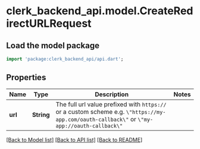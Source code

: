 # clerk_backend_api.model.CreateRedirectURLRequest

## Load the model package
```dart
import 'package:clerk_backend_api/api.dart';
```

## Properties
Name | Type | Description | Notes
------------ | ------------- | ------------- | -------------
**url** | **String** | The full url value prefixed with `https://` or a custom scheme e.g. `\"https://my-app.com/oauth-callback\"` or `\"my-app://oauth-callback\"` | 

[[Back to Model list]](../README.md#documentation-for-models) [[Back to API list]](../README.md#documentation-for-api-endpoints) [[Back to README]](../README.md)


